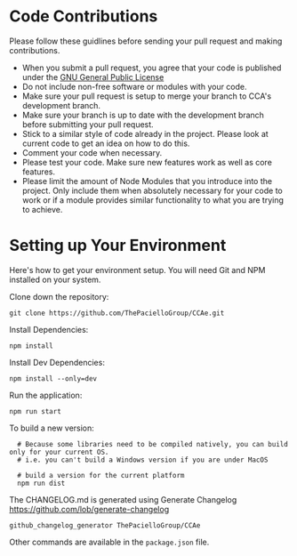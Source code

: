 # Code Contributions

Please follow these guidlines before sending your pull request and making contributions.

* When you submit a pull request, you agree that your code is published under the [GNU General Public License](https://www.gnu.org/licenses/gpl.html)
* Do not include non-free software or modules with your code.
* Make sure your pull request is setup to merge your branch to CCA's development branch.
* Make sure your branch is up to date with the development branch before submitting your pull request.
* Stick to a similar style of code already in the project. Please look at current code to get an idea on how to do this.
* Comment your code when necessary.
* Please test your code.  Make sure new features work as well as core features.
* Please limit the amount of Node Modules that you introduce into the project.  Only include them when absolutely necessary for your code to work or if a module provides similar functionality to what you are trying to achieve.

# Setting up Your Environment

Here's how to get your environment setup.  You will need Git and NPM installed on your system.

Clone down the repository:

```
git clone https://github.com/ThePacielloGroup/CCAe.git
```

Install Dependencies:

```
npm install
```

Install Dev Dependencies:

```
npm install --only=dev
```

Run the application:

```
npm run start
```

To build a new version:

```shell
  # Because some libraries need to be compiled natively, you can build only for your current OS.
  # i.e. you can't build a Windows version if you are under MacOS

  # build a version for the current platform
  npm run dist
```

The CHANGELOG.md is generated using Generate Changelog
https://github.com/lob/generate-changelog

```shell
github_changelog_generator ThePacielloGroup/CCAe
```

Other commands are available in the `package.json` file.
